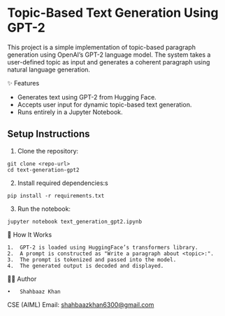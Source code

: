 # Topic-Based Text Generation Using GPT-2

This project is a simple implementation of topic-based paragraph generation using OpenAI’s GPT-2 language model. The system takes a user-defined topic as input and generates a coherent paragraph using natural language generation.

✨ Features

- Generates text using GPT-2 from Hugging Face.
- Accepts user input for dynamic topic-based text generation.
- Runs entirely in a Jupyter Notebook.

## Setup Instructions

1. Clone the repository:
```
git clone <repo-url>
cd text-generation-gpt2
```

2. Install required dependencies:s
```
pip install -r requirements.txt

```


3. Run the notebook:
```
jupyter notebook text_generation_gpt2.ipynb
```

🧠 How It Works

	1.	GPT-2 is loaded using HuggingFace’s transformers library.
	2.	A prompt is constructed as "Write a paragraph about <topic>:".
	3.	The prompt is tokenized and passed into the model.
	4.	The generated output is decoded and displayed.

🧑‍💻 Author

	•	Shahbaaz Khan
CSE (AIML)
Email: shahbaazkhan6300@gmail.com
